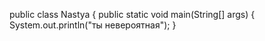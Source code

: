 public class Nastya {
    public static void main(String[] args) {
        System.out.println("ты невероятная");
    }
   
